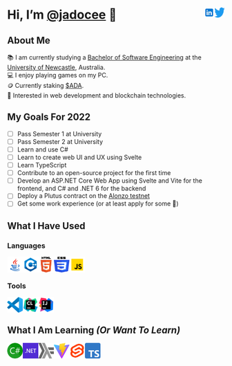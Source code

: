 # Hi, I’m [@jadocee](https://github.com/jadocee) 👋 <!-- [<img align="right" alt="jadocee#4635" width="24px" height="24px" src="Icons/Discord-Logo-Color.svg" />][discord] --> [<img align="right" alt="@JaCee____" width="24px" height="24px" src="Icons/Logo blue.svg" />][twitter] [<img align="right" alt="LinkedIn" width="24px" height="24px" src="Icons/icons8-linkedin.svg" />][linkedin]

## About Me

📚 I am currently studying a <a href="https://www.newcastle.edu.au/degrees/bachelor-of-software-engineering-honours">Bachelor of Software Engineering</a> at the <a href="https://www.newcastle.edu.au/">University of Newcastle</a>, Australia.<br/>
💻 I enjoy playing games on my PC.<br/>
🪙 Currently staking <a href="https://cardano.org/">$ADA</a>.<br/>
🤔 Interested in web development and blockchain technologies.

<!--
- 👀 I’m interested in ...
- 🌱 I’m currently learning ...
- 💞️ I’m looking to collaborate on ...
-->
## My Goals For 2022

- [ ] Pass Semester 1 at University
- [ ] Pass Semester 2 at University
- [ ] Learn and use C#
- [ ] Learn to create web UI and UX using Svelte
- [ ] Learn TypeScript
- [ ] Contribute to an open-source project for the first time
- [ ] Develop an ASP.NET Core Web App using Svelte and Vite for the frontend, and C# and .NET 6 for the backend
- [ ] Deploy a Plutus contract on the [Alonzo testnet](https://github.com/input-output-hk/Alonzo-testnet)
- [ ] Get some work experience (or at least apply for some 🙂)

## What I Have Used

### Languages

[<img align="left" alt="Java" width="36px" height="36px" src="Icons/icons8-java.svg" />][java]
[<img align="left" alt="C++" width="36px" height="36px" src="Icons/icons8-c++.svg" />][c++]
[<img align="left" alt="HTML5" width="36px" height="36px" src="Icons/HTML5_Logo.svg" />][html]
[<img align="left" alt="CSS" width="36px" height="36px" src="Icons/CSS3_logo_and_wordmark.svg" />][css]
[<img align="left" alt="JavaScript" width="36px" height="36px" src="Icons/icons8-javascript.svg" />][javascript]
<br/><br/>

### Tools

[<img align="left" alt="VSCode" width="36px" height="36px" src="Icons/vscode.svg" />][vscode]
[<img align="left" alt="CLion" width="36px" height="36px" src="Icons/CLion_icon.svg" />][clion]
[<img align="left" alt="IntelliJ IDEA" width="36px" height="36px" src="Icons/IntelliJ_IDEA_icon.svg" />][intellij]
<br/><br/>

## What I Am Learning *(Or Want To Learn)*

[<img align="left" alt="C#" width="36px" height="36px" src="Icons/464px-C_Sharp_wordmark.svg.png" />][cs]
[<img align="left" alt=".NET" width="36px" height="36px" src="Icons/NET_Logo.svg" />][.net]
[<img align="left" alt="Haskell" width="36px" height="36px" src="Icons/Haskell-Logo.svg" />][haskell]
[<img align="left" alt="Vite" width="36px" height="36px" src="Icons/vite-seeklogo.com.svg" />][vite]
[<img align="left" alt="Svelte" width="36px" height="36px" src="Icons/svelte-logo.svg" />][svelte]
[<img align="left" alt="TypeScript" width="36px" height="36px" src="Icons/ts-logo-512.svg" />][typescript]
<br/><br/>

<!-- Social -->
[twitter]: https://twitter.com/JaCee____
[linkedin]: https://www.linkedin.com/in/jaydon-cameron/

<!-- Languages -->
[typescript]: https://www.typescriptlang.org/
[react]: https://reactjs.org/
[.net]: https://dotnet.microsoft.com/
[haskell]: https://www.haskell.org/
[sass]: https://sass-lang.com/
[cs]: https://docs.microsoft.com/en-us/dotnet/csharp/
[vite]: https://vitejs.dev/

<!-- Frameworks -->
[svelte]: https://svelte.dev/

<!-- Tools -->
[vscode]: https://code.visualstudio.com/
[javascript]: https://www.javascript.com/
[clion]: https://www.jetbrains.com/clion/
[intellij]: https://www.jetbrains.com/idea/
[java]: https://www.java.com/en/
[c++]: https://www.cplusplus.com/
[html]: https://www.w3.org/html/
[css]: https://www.w3.org/Style/CSS/Overview.en.html

